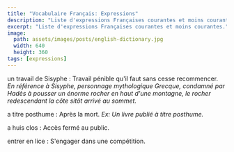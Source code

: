 ```yaml
---
title: "Vocabulaire Français: Expressions"
description: "Liste d'expressions Françaises courantes et moins courantes."
excerpt: "Liste d'expressions Françaises courantes et moins courantes."
image:
  path: assets/images/posts/english-dictionary.jpg
  width: 640
  height: 360
tags: [expressions]
---
```


un travail de Sisyphe
: Travail pénible qu'il faut sans cesse recommencer.
*En référence à Sisyphe, personnage mythologique Grecque, condamné par Hadès à pousser un énorme rocher en haut d'une montagne, le rocher redescendant la côte sitôt arrivé au sommet.*

a titre posthume
: Après la mort.
*Ex: Un livre publié à titre posthume.*

a huis clos
: Accès fermé au public.

entrer en lice
: S'engager dans une compétition.
